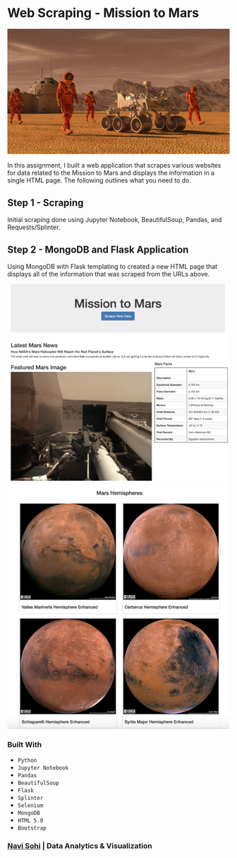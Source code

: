 # Web Scraping - Mission to Mars

![mission_to_mars](Images/mission_to_mars.png)

In this assignment, I built a web application that scrapes various websites for data related to the Mission to Mars and displays the information in a single HTML page. The following outlines what you need to do.

## Step 1 - Scraping

Initial scraping done using Jupyter Notebook, BeautifulSoup, Pandas, and Requests/Splinter.

## Step 2 - MongoDB and Flask Application

Using MongoDB with Flask templating to created a new HTML page that displays all of the information that was scraped from the URLs above.

![final_app_part1.png](Images/final_app_part1.png)
![final_app_part2.png](Images/final_app_part2.png)

### Built With
* `Python`
* `Jupyter Notebook`
* `Pandas`
* `BeautifulSoup`
* `Flask`
* `Splinter`
* `Selenium`
* `MongoDB`
* `HTML 5.0`
* `Bootstrap`

### [Navi Sohi](https://github.com/PlainJane20) | Data Analytics & Visualization


